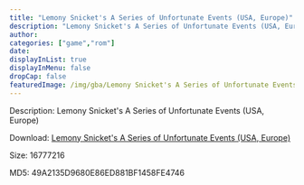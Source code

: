 ```yaml
---
title: "Lemony Snicket's A Series of Unfortunate Events (USA, Europe)"
description: "Lemony Snicket's A Series of Unfortunate Events (USA, Europe)"
author: 
categories: ["game","rom"]
date: 
displayInList: true
displayInMenu: false
dropCap: false
featuredImage: /img/gba/Lemony Snicket's A Series of Unfortunate Events [Europe].jpg
---
```


Description: Lemony Snicket's A Series of Unfortunate Events (USA, Europe)

Download: <a style="text-decoration:underline;" href="https://mega.nz/#!WWIgQAra!DHxtjx69lCdaplQYCEwx47zRPE8Oiah2f0s7LJa8Np0" target = "_blank" rel = "nofollow" > Lemony Snicket's A Series of Unfortunate Events (USA, Europe)</a>

Size: 16777216

MD5: 49A2135D9680E86ED881BF1458FE4746

